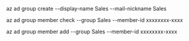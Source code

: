 az ad group create --display-name Sales --mail-nickname Sales

az ad group member check --group Sales --member-id xxxxxxxx-xxxx

az ad group member add --group Sales --member-id xxxxxxxx-xxxx